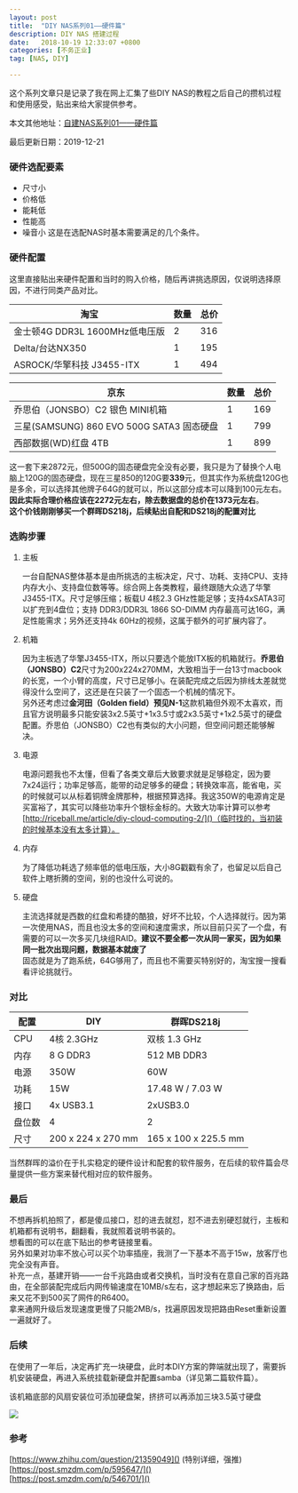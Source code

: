 ```yaml
---
layout: post
title:  "DIY NAS系列01——硬件篇"
description: DIY NAS 搭建过程
date:   2018-10-19 12:33:07 +0800
categories: [不务正业]
tag: [NAS, DIY]

---
```


这个系列文章只是记录了我在网上汇集了些DIY NAS的教程之后自己的攒机过程和使用感受，贴出来给大家提供参考。

本文其他地址：[自建NAS系列01——硬件篇](https://www.jianshu.com/p/52707f24c07e)

最后更新日期：2019-12-21  

### 硬件选配要素

* 尺寸小
* 价格低
* 能耗低
* 性能高
* 噪音小
这是在选配NAS时基本需要满足的几个条件。

### 硬件配置
这里直接贴出来硬件配置和当时的购入价格，随后再讲挑选原因，仅说明选择原因，不进行同类产品对比。  

 淘宝                           |       数量 | 总价 
 ------------------------------ | ---- | ---- 
 金士顿4G DDR3L 1600MHz低电压版 | 2    | 316 
 Delta/台达NX350                | 1    | 195  |
 ASROCK/华擎科技 J3455-ITX      | 1    | 494  

| 京东                                      | 数量 | 总价 |
| ----------------------------------------- | ---- | ---- |
| 乔思伯（JONSBO）C2 银色 MINI机箱          | 1    | 169  |
| 三星(SAMSUNG) 860 EVO 500G SATA3 固态硬盘 | 1    | 799  |
| 西部数据(WD)红盘 4TB                      | 1    | 899  |

这一套下来2872元，但500G的固态硬盘完全没有必要，我只是为了替换个人电脑上120G的固态硬盘，现在三星850的120G要**339**元，但其实作为系统盘120G也是多余，可以选择其他牌子64G的就可以，所以这部分成本可以降到100元左右。**因此实际合理价格应该在2272元左右，除去数据盘的总价在1373元左右**。  
**这个价钱刚刚够买一个群晖DS218j，后续贴出自配和DS218j的配置对比**

### 选购步骤

1. 主板

   一台自配NAS整体基本是由所挑选的主板决定，尺寸、功耗、支持CPU、支持内存大小、支持盘位数等等。综合网上各类教程，最终跟随大众选了华擎J3455-ITX。尺寸足够压缩；板载U 4核2.3 GHz性能足够；支持4xSATA3可以扩充到4盘位；支持 DDR3/DDR3L 1866 SO-DIMM 内存最高可达16G，满足性能需求；另外还支持4k 60Hz的视频，这属于额外的可扩展内容了。

2. 机箱

   因为主板选了华擎J3455-ITX，所以只要选个能放ITX板的机箱就行。**乔思伯（JONSBO）C2**尺寸为200x224x270MM，大致相当于一台13寸macbook的长宽，一个小臂的高度，尺寸已足够小。在装配完成之后因为排线太差就觉得没什么空间了，这还是在只装了一个固态一个机械的情况下。  
   另外还考虑过**金河田（Golden field）预见N-1**这款机箱但外观不太喜欢，而且官方说明最多只能安装3x2.5英寸+1x3.5寸或2x3.5英寸+1x2.5英寸的硬盘配置。乔思伯（JONSBO）C2也有类似的大小问题，但空间问题还能够解决。

3. 电源

   电源问题我也不太懂，但看了各类文章后大致要求就是足够稳定，因为要7x24运行；功率足够高，能带的动足够多的硬盘；转换效率高，能省电，买的时候就可以从标着铜牌金牌那种，根据预算选择。我这350W的电源肯定是买富裕了，其实可以降些功率升个银标金标的。大致大功率计算可以参考[http://riceball.me/article/diy-cloud-computing-2/]()（临时找的，当初装的时候基本没有太多计算）。

4. 内存

   为了降低功耗选了频率低的低电压版，大小8G戳戳有余了，也留足以后自己软件上瞎折腾的空间，别的也没什么可说的。

5. 硬盘

   主流选择就是西数的红盘和希捷的酷狼，好坏不比较，个人选择就行。因为第一次使用NAS，而且也没太多的空间和速度需求，所以目前只买了一个盘，有需要的可以一次多买几块组RAID。**建议不要全都一次从同一家买，因为如果同一批次出现问题，数据基本就废了**  
   固态就是为了跑系统，64G够用了，而且也不需要买特别好的，淘宝搜一搜看看评论挑就行。

### 对比

| 配置   | DIY                | 群晖DS218j             |    
| ------ | ------------------ | ---------------------- | 
| CPU    | 4核 2.3GHz         | 双核 1.3 GHz           |      
| 内存   | 8 G DDR3           | 512 MB DDR3            |      
| 电源   | 350W               | 60W                    |      
| 功耗   | 15W                | 17.48 W / 7.03 W       |      
| 接口   | 4x USB3.1          | 2xUSB3.0               |      
| 盘位数 | 4                  | 2                      |      
| 尺寸   | 200 x 224 x 270 mm | 165  x 100  x 225.5 mm |      

当然群晖的溢价在于扎实稳定的硬件设计和配套的软件服务，在后续的软件篇会尽量提供一些方案来替代相对应的软件服务。

### 最后
不想再拆机拍照了，都是傻瓜接口，怼的进去就怼，怼不进去别硬怼就行，主板和机箱都有说明书，翻翻看，我就照着说明书装的。  
想看图的可以在底下贴出的参考链接里看。  
另外如果对功率不放心可以买个功率插座，我测了一下基本不高于15w，放客厅也完全没有声音。  
补充一点，基建开销——一台千兆路由或者交换机，当时没有在意自己家的百兆路由，在全部装配完成后内网传输速度在10MB/s左右，这才想起来忘了换路由，后来又花不到500买了网件的R6400。  
拿来通网升级后发现速度更慢了只能2MB/s，找遍原因发现把路由Reset重新设置一遍就好了。



### 后续

在使用了一年后，决定再扩充一块硬盘，此时本DIY方案的弊端就出现了，需要拆机安装硬盘，再进入系统挂载新硬盘并配置samba（详见第二篇软件篇）。

该机箱底部的风扇安装位可添加硬盘架，挤挤可以再添加三块3.5英寸硬盘

![](https://pggwqa.dm.files.1drv.com/y4m10md7Fbk_XEocp2xkh9o4G34Za6_LzU5uQ7H9L3E5S9Ja_7sEMCdzHcG2mXSVOynvrL48ZkUwRGcRdLr0PZp7G8ByWHmgCU6CbQ8uYMSYUeUrgG8dSJly50dlHGOj6Y5mDCwbHXbGhxEntrsao237Zdk0fNfZf0Rj8sRFzcggszcW9BJQP2G2766xOkjyv91B0Hari7Fe7a4VPNTWsFMRg?width=371&height=660&cropmode=none)

### 参考

[https://www.zhihu.com/question/21359049]() (特别详细，强推)  
[https://post.smzdm.com/p/595647/]()  
[https://post.smzdm.com/p/546701/]()  